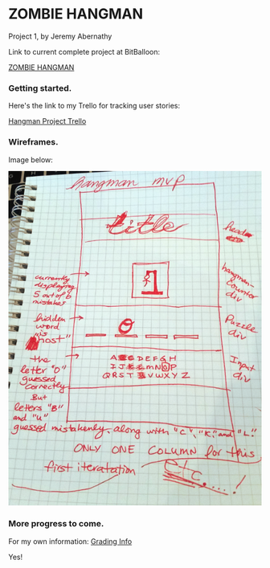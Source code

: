 # ZOMBIE HANGMAN

Project 1, by Jeremy Abernathy

Link to current complete project at BitBalloon:

[ZOMBIE HANGMAN](http://condescending-clarke-ffff23.bitballoon.com/)

### Getting started.

Here's the link to my Trello for tracking user stories:

[Hangman Project Trello](https://trello.com/b/SMKLURfg/hangman-app-dec-2017)

### Wireframes.

Image below: 

![wireframeSketch](./media/hangman-wireframe-mvp1.png)

### More progress to come.

For my own information: [Grading Info](https://git.generalassemb.ly/atl-wdi/wdi-curriculum/tree/master/projects/unit_01)

Yes!